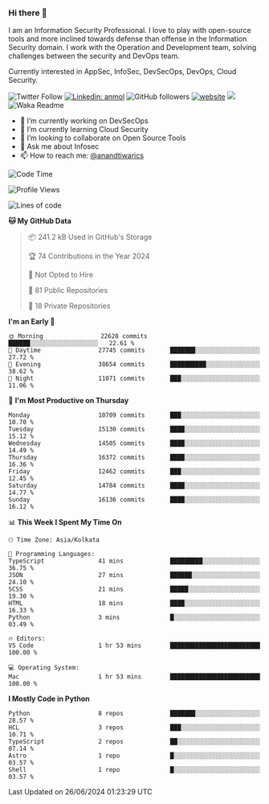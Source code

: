 ### Hi there 👋

I am an Information Security Professional. I love to play with open-source tools and more inclined towards defense than offense in the Information Security domain. I work with the Operation and Development team, solving challenges between the security and DevOps team.

Currently interested in AppSec, InfoSec, DevSecOps, DevOps, Cloud Security.

![Twitter Follow](https://img.shields.io/twitter/follow/anandtiwarics?label=Follow)
[![Linkedin: anmol](https://img.shields.io/badge/-anand-blue?style=flat-square&logo=Linkedin&logoColor=white&link=https://www.linkedin.com/in/anandsundartiwari/)](https://www.linkedin.com/in/anandsundartiwari/)
![GitHub followers](https://img.shields.io/github/followers/anandtiwarics?label=Follow&style=social)
[![website](https://img.shields.io/badge/Website-46a2f1.svg?&style=flat-square&logo=Google-Chrome&logoColor=white&link=https://anandtiwari.info/)](https://anandtiwari.info/)
![](https://visitor-badge.glitch.me/badge?page_id=anandtiwiarcs.anandtiwarics)
![Waka Readme](https://github.com/anandtiwarics/anandtiwarics/workflows/Waka%20Readme/badge.svg)

- 🔭 I’m currently working on DevSecOps 
- 🌱 I’m currently learning Cloud Security
- 👯 I’m looking to collaborate on Open Source Tools
- 💬 Ask me about Infosec
- 📫 How to reach me: [@anandtiwarics](https://twitter.com/anandtiwarics)

<!--
**anandtiwarics/anandtiwarics** is a ✨ _special_ ✨ repository because its `README.md` (this file) appears on your GitHub profile.

Here are some ideas to get you started:

- 🔭 I’m currently working on ...
- 🌱 I’m currently learning ...
- 👯 I’m looking to collaborate on ...
- 🤔 I’m looking for help with ...
- 💬 Ask me about ...
- 📫 How to reach me: ...
- 😄 Pronouns: ...
- ⚡ Fun fact: ...
-->

<!--START_SECTION:waka-->
![Code Time](http://img.shields.io/badge/Code%20Time-654%20hrs%2023%20mins-blue)

![Profile Views](http://img.shields.io/badge/Profile%20Views-0-blue)

![Lines of code](https://img.shields.io/badge/From%20Hello%20World%20I%27ve%20Written-121.8%20million%20lines%20of%20code-blue)

**🐱 My GitHub Data** 

> 📦 241.2 kB Used in GitHub's Storage 
 > 
> 🏆 74 Contributions in the Year 2024
 > 
> 🚫 Not Opted to Hire
 > 
> 📜 81 Public Repositories 
 > 
> 🔑 18 Private Repositories 
 > 
**I'm an Early 🐤** 

```text
🌞 Morning                22628 commits       ██████░░░░░░░░░░░░░░░░░░░   22.61 % 
🌆 Daytime                27745 commits       ███████░░░░░░░░░░░░░░░░░░   27.72 % 
🌃 Evening                38654 commits       ██████████░░░░░░░░░░░░░░░   38.62 % 
🌙 Night                  11071 commits       ███░░░░░░░░░░░░░░░░░░░░░░   11.06 % 
```
📅 **I'm Most Productive on Thursday** 

```text
Monday                   10709 commits       ███░░░░░░░░░░░░░░░░░░░░░░   10.70 % 
Tuesday                  15130 commits       ████░░░░░░░░░░░░░░░░░░░░░   15.12 % 
Wednesday                14505 commits       ████░░░░░░░░░░░░░░░░░░░░░   14.49 % 
Thursday                 16372 commits       ████░░░░░░░░░░░░░░░░░░░░░   16.36 % 
Friday                   12462 commits       ███░░░░░░░░░░░░░░░░░░░░░░   12.45 % 
Saturday                 14784 commits       ████░░░░░░░░░░░░░░░░░░░░░   14.77 % 
Sunday                   16136 commits       ████░░░░░░░░░░░░░░░░░░░░░   16.12 % 
```


📊 **This Week I Spent My Time On** 

```text
🕑︎ Time Zone: Asia/Kolkata

💬 Programming Languages: 
TypeScript               41 mins             █████████░░░░░░░░░░░░░░░░   36.75 % 
JSON                     27 mins             ██████░░░░░░░░░░░░░░░░░░░   24.10 % 
SCSS                     21 mins             █████░░░░░░░░░░░░░░░░░░░░   19.30 % 
HTML                     18 mins             ████░░░░░░░░░░░░░░░░░░░░░   16.33 % 
Python                   3 mins              █░░░░░░░░░░░░░░░░░░░░░░░░   03.49 % 

🔥 Editors: 
VS Code                  1 hr 53 mins        █████████████████████████   100.00 % 

💻 Operating System: 
Mac                      1 hr 53 mins        █████████████████████████   100.00 % 
```

**I Mostly Code in Python** 

```text
Python                   8 repos             ███████░░░░░░░░░░░░░░░░░░   28.57 % 
HCL                      3 repos             ███░░░░░░░░░░░░░░░░░░░░░░   10.71 % 
TypeScript               2 repos             ██░░░░░░░░░░░░░░░░░░░░░░░   07.14 % 
Astro                    1 repo              █░░░░░░░░░░░░░░░░░░░░░░░░   03.57 % 
Shell                    1 repo              █░░░░░░░░░░░░░░░░░░░░░░░░   03.57 % 
```




 Last Updated on 26/06/2024 01:23:29 UTC
<!--END_SECTION:waka-->
